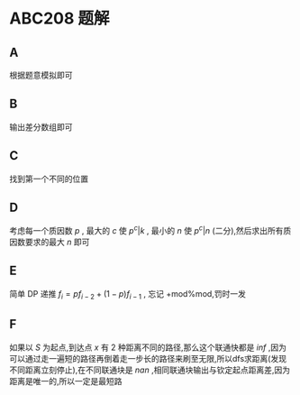 # ABC208 题解

## A

根据题意模拟即可

## B

输出差分数组即可

## C

找到第一个不同的位置

## D

考虑每一个质因数 $p$ , 最大的 $c$ 使 $p^c | k$ , 最小的 $n$ 使 $p^c | n$ (二分),然后求出所有质因数要求的最大 $n$ 即可

## E

简单 DP 递推 $f_i=pf_{i-2}+(1-p)f_{i-1}$ , 忘记 +mod%mod,罚时一发

## F

如果以 $S$ 为起点,到达点 $x$ 有 $2$ 种距离不同的路径,那么这个联通快都是 $inf$ ,因为可以通过走一遍短的路径再倒着走一步长的路径来刷至无限,所以dfs求距离(发现不同距离立刻停止),在不同联通块是 $nan$ ,相同联通块输出与钦定起点距离差,因为距离是唯一的,所以一定是最短路

